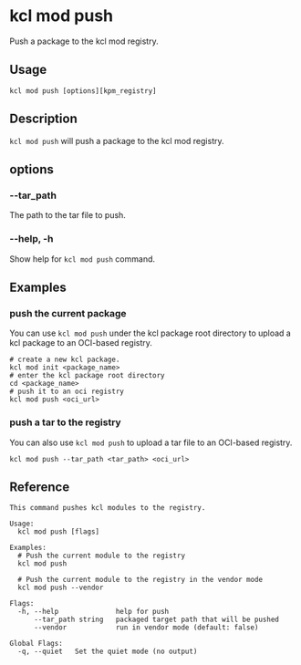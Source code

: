 # kcl mod push

Push a package to the kcl mod registry.

## Usage

```shell
kcl mod push [options][kpm_registry]
```

## Description

`kcl mod push` will push a package to the kcl mod registry.

## options

### --tar_path

The path to the tar file to push.

### --help, -h

Show help for `kcl mod push` command.

## Examples

### push the current package

You can use `kcl mod push` under the kcl package root directory to upload a kcl package to an OCI-based registry.

```shell
# create a new kcl package.
kcl mod init <package_name>
# enter the kcl package root directory
cd <package_name>
# push it to an oci registry
kcl mod push <oci_url>
```

### push a tar to the registry

You can also use `kcl mod push` to upload a tar file to an OCI-based registry.

```shell
kcl mod push --tar_path <tar_path> <oci_url>
```

## Reference

```shell
This command pushes kcl modules to the registry.

Usage:
  kcl mod push [flags]

Examples:
  # Push the current module to the registry
  kcl mod push
  
  # Push the current module to the registry in the vendor mode
  kcl mod push --vendor

Flags:
  -h, --help              help for push
      --tar_path string   packaged target path that will be pushed
      --vendor            run in vendor mode (default: false)

Global Flags:
  -q, --quiet   Set the quiet mode (no output)
```
